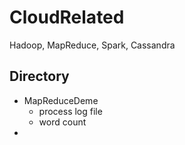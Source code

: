# CloudRelated
Hadoop, MapReduce, Spark, Cassandra

## Directory

* MapReduceDeme
  * process log file
  * word count
* 
